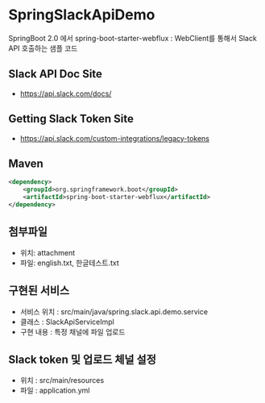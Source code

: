 # SpringSlackApiDemo
SpringBoot 2.0 에서 spring-boot-starter-webflux : WebClient를 통해서 Slack API 호출하는 샘플 코드

## Slack API Doc Site
* https://api.slack.com/docs/

## Getting Slack Token Site
* https://api.slack.com/custom-integrations/legacy-tokens

## Maven
```xml
<dependency>
    <groupId>org.springframework.boot</groupId>
    <artifactId>spring-boot-starter-webflux</artifactId>
</dependency>
```

## 첨부파일
* 위치: attachment
* 파일: english.txt, 한글테스트.txt

## 구현된 서비스
* 서비스 위치 : src/main/java/spring.slack.api.demo.service
* 클래스 : SlackApiServiceImpl
* 구현 내용 : 특정 채널에 파일 업로드

## Slack token 및 업로드 체널 설정
* 위치 : src/main/resources
* 파일 : application.yml

